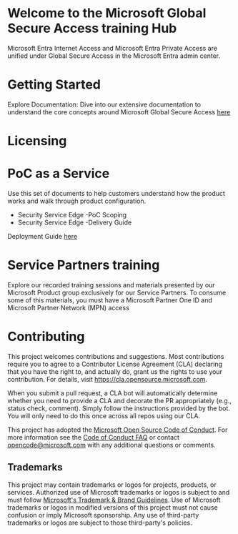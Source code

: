 # Welcome to the Microsoft Global Secure Access training Hub
Microsoft Entra Internet Access and Microsoft Entra Private Access are unified under Global Secure Access in the Microsoft Entra admin center.

# Getting Started
Explore Documentation: Dive into our extensive documentation to understand the core concepts around Microsoft Global Secure Access [here](https://learn.microsoft.com/en-us/entra/global-secure-access/)

# Licensing

# PoC as a Service
Use this set of documents to help customers understand how the product works and walk through product configuration.
* Security Service Edge -PoC Scoping
* Security Service Edge -Delivery Guide 

Deployment Guide [here](https://aka.ms/SSEDeploy)

# Service Partners training
Explore our recorded training sessions and materials presented by our Microsoft Product group exclusively for our Service Partners. 
To consume some of this materials, you must have a Microsoft Partner One ID and Microsoft Partner Network (MPN) access

# Contributing

This project welcomes contributions and suggestions.  Most contributions require you to agree to a
Contributor License Agreement (CLA) declaring that you have the right to, and actually do, grant us
the rights to use your contribution. For details, visit https://cla.opensource.microsoft.com.

When you submit a pull request, a CLA bot will automatically determine whether you need to provide
a CLA and decorate the PR appropriately (e.g., status check, comment). Simply follow the instructions
provided by the bot. You will only need to do this once across all repos using our CLA.

This project has adopted the [Microsoft Open Source Code of Conduct](https://opensource.microsoft.com/codeofconduct/).
For more information see the [Code of Conduct FAQ](https://opensource.microsoft.com/codeofconduct/faq/) or
contact [opencode@microsoft.com](mailto:opencode@microsoft.com) with any additional questions or comments.

## Trademarks

This project may contain trademarks or logos for projects, products, or services. Authorized use of Microsoft 
trademarks or logos is subject to and must follow 
[Microsoft's Trademark & Brand Guidelines](https://www.microsoft.com/en-us/legal/intellectualproperty/trademarks/usage/general).
Use of Microsoft trademarks or logos in modified versions of this project must not cause confusion or imply Microsoft sponsorship.
Any use of third-party trademarks or logos are subject to those third-party's policies.

